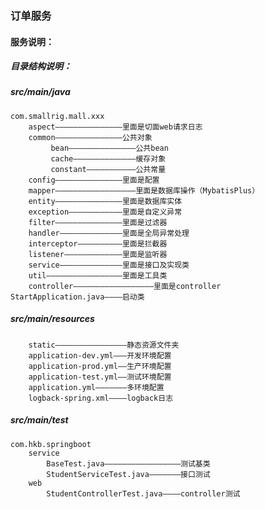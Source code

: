 ### 订单服务

#### 服务说明：


##### 目录结构说明：
##### src/main/java
    com.smallrig.mall.xxx
        aspect———————————————里面是切面web请求日志
        common———————————————公共对象
             bean———————————————公共bean
             cache——————————————缓存对象
             constant———————————公共常量
        config———————————————里面是配置
        mapper——————————————————里面是数据库操作（MybatisPlus）
        entity———————————————里面是数据库实体
        exception————————————里面是自定义异常
        filter———————————————里面是过滤器
        handler——————————————里面是全局异常处理
        interceptor——————————里面是拦截器
        listener—————————————里面是监听器
        service——————————————里面是接口及实现类
        util—————————————————里面是工具类
        controller——————————————————里面是controller
    StartApplication.java————启动类
##### src/main/resources
        static————————————————静态资源文件夹
        application-dev.yml———开发环境配置
        application-prod.yml——生产环境配置
        application-test.yml——测试环境配置
        application.yml———————多环境配置
        logback-spring.xml————logback日志

##### src/main/test
    com.hkb.springboot
        service
            BaseTest.java—————————————————测试基类
            StudentServiceTest.java———————接口测试
        web
            StudentControllerTest.java————controller测试
